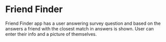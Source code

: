 # Friend Finder

Friend Finder app has a user answering survey question and based on the answers a friend with the closest match in answers is shown. User can enter their info and a picture of themselves. 
